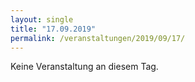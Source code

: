 ```yaml
---
layout: single
title: "17.09.2019"
permalink: /veranstaltungen/2019/09/17/
---
```


Keine Veranstaltung an diesem Tag.
